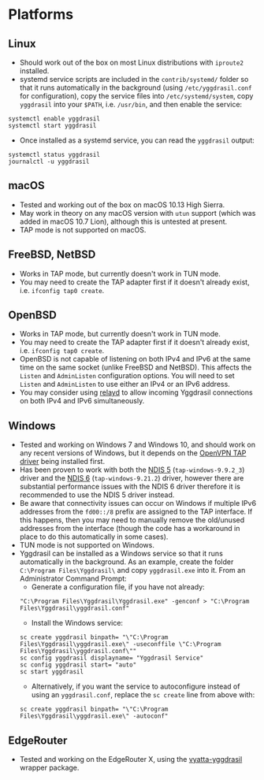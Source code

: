 # Platforms

## Linux

- Should work out of the box on most Linux distributions with `iproute2` installed.
- systemd service scripts are included in the `contrib/systemd/` folder so that it runs automatically in the background (using `/etc/yggdrasil.conf` for configuration), copy the service files into `/etc/systemd/system`, copy `yggdrasil` into your `$PATH`, i.e. `/usr/bin`, and then enable the service:
```
systemctl enable yggdrasil
systemctl start yggdrasil
```
- Once installed as a systemd service, you can read the `yggdrasil` output:
```
systemctl status yggdrasil
journalctl -u yggdrasil
```

## macOS

- Tested and working out of the box on macOS 10.13 High Sierra.
- May work in theory on any macOS version with `utun` support (which was added in macOS 10.7 Lion), although this is untested at present.
- TAP mode is not supported on macOS.

## FreeBSD, NetBSD

- Works in TAP mode, but currently doesn't work in TUN mode.
- You may need to create the TAP adapter first if it doesn't already exist, i.e. `ifconfig tap0 create`.

## OpenBSD

- Works in TAP mode, but currently doesn't work in TUN mode.
- You may need to create the TAP adapter first if it doesn't already exist, i.e. `ifconfig tap0 create`.
- OpenBSD is not capable of listening on both IPv4 and IPv6 at the same time on the same socket (unlike FreeBSD and NetBSD). This affects the `Listen` and `AdminListen` configuration options. You will need to set `Listen` and `AdminListen` to use either an IPv4 or an IPv6 address.
- You may consider using [relayd](https://man.openbsd.org/relayd.8) to allow incoming Yggdrasil connections on both IPv4 and IPv6 simultaneously.

## Windows

- Tested and working on Windows 7 and Windows 10, and should work on any recent versions of Windows, but it depends on the [OpenVPN TAP driver](https://openvpn.net/index.php/open-source/downloads.html) being installed first.
- Has been proven to work with both the [NDIS 5](https://swupdate.openvpn.org/community/releases/tap-windows-9.9.2_3.exe) (`tap-windows-9.9.2_3`) driver and the [NDIS 6](https://swupdate.openvpn.org/community/releases/tap-windows-9.21.2.exe) (`tap-windows-9.21.2`) driver, however there are substantial performance issues with the NDIS 6 driver therefore it is recommended to use the NDIS 5 driver instead.
- Be aware that connectivity issues can occur on Windows if multiple IPv6 addresses from the `fd00::/8` prefix are assigned to the TAP interface. If this happens, then you may need to manually remove the old/unused addresses from the interface (though the code has a workaround in place to do this automatically in some cases).
- TUN mode is not supported on Windows.
- Yggdrasil can be installed as a Windows service so that it runs automatically in the background. As an example, create the folder `C:\Program Files\Yggdrasil\` and copy `yggdrasil.exe` into it. From an Administrator Command Prompt:
  - Generate a configuration file, if you have not already:
  ```
  "C:\Program Files\Yggdrasil\Yggdrasil.exe" -genconf > "C:\Program Files\Yggdrasil\yggdrasil.conf"
  ```
  - Install the Windows service:
  ```
  sc create yggdrasil binpath= "\"C:\Program Files\Yggdrasil\yggdrasil.exe\" -useconffile \"C:\Program Files\Yggdrasil\yggdrasil.conf\""
  sc config yggdrasil displayname= "Yggdrasil Service"
  sc config yggdrasil start= "auto"
  sc start yggdrasil
  ```
  - Alternatively, if you want the service to autoconfigure instead of using an `yggdrasil.conf`, replace the `sc create` line from above with:
  ```
  sc create yggdrasil binpath= "\"C:\Program Files\Yggdrasil\yggdrasil.exe\" -autoconf"
  ```

## EdgeRouter

- Tested and working on the EdgeRouter X, using the [vyatta-yggdrasil](https://github.com/neilalexander/vyatta-yggdrasil) wrapper package.

